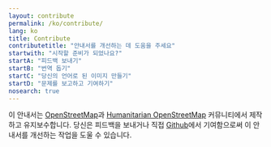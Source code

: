 ```yaml
---
layout: contribute
permalink: /ko/contribute/
lang: ko
title: Contribute
contributetitle: "안내서를 개선하는 데 도움을 주세요"
startwith: "시작할 준비가 되었나요?"
startA: "피드백 보내기"
startB: "번역 돕기"
startC: "당신의 언어로 된 이미지 만들기"
startD: "문제를 보고하고 기여하기"
nosearch: true
---
```

이 안내서는 [OpenStreetMap](http://www.openstreetmap.org/)과 [Humanitarian OpenStreetMap](http://hotosm.org/) 커뮤니티에서 제작하고 유지보수합니다. 당신은 피드백을 보내거나 직접 [Github](http://github.com/hotosm/learnosm)에서 기여함으로써 이 안내서를 개선하는 작업을 도울 수 있습니다.
